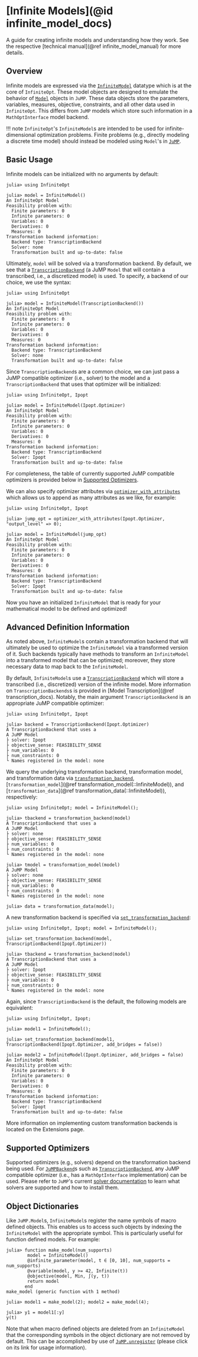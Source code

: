# [Infinite Models](@id infinite_model_docs)
A guide for creating infinite models and understanding how they work. See the 
respective [technical manual](@ref infinite_model_manual) for more details.

## Overview
Infinite models are expressed via the [`InfiniteModel`](@ref) datatype which is at the
core of `InfiniteOpt`. These model objects are designed to emulate the behavior
of [`Model`](https://jump.dev/JuMP.jl/v1/api/JuMP/#JuMP.Model) 
objects in `JuMP`. These data objects store the parameters, variables,
measures, objective, constraints, and all other data used in `InfiniteOpt`. This
differs from `JuMP` models which store such information in a `MathOptInterface`
model backend.

!!! note 
    `InfiniteOpt`'s `InfiniteModel`s are intended to be used for 
    infinite-dimensional optimization problems. Finite problems (e.g., 
    directly modeling a discrete time model) should instead be modeled using 
    `Model`'s in [`JuMP`](https://jump.dev/JuMP.jl/stable/).

## Basic Usage
Infinite models can be initialized with no arguments by default:
```jldoctest
julia> using InfiniteOpt

julia> model = InfiniteModel()
An InfiniteOpt Model
Feasibility problem with:
  Finite parameters: 0
  Infinite parameters: 0
  Variables: 0
  Derivatives: 0
  Measures: 0
Transformation backend information:
  Backend type: TranscriptionBackend
  Solver: none
  Transformation built and up-to-date: false
```
Ultimately, `model` will be solved via a transformation backend. By default, 
we see that a [`TranscriptionBackend`](@ref) (a JuMP `Model` that will contain 
a transcribed, i.e., a discretized model) is used. To specify, a backend 
of our choice, we use the syntax:
```jldoctest
julia> using InfiniteOpt

julia> model = InfiniteModel(TranscriptionBackend())
An InfiniteOpt Model
Feasibility problem with:
  Finite parameters: 0
  Infinite parameters: 0
  Variables: 0
  Derivatives: 0
  Measures: 0
Transformation backend information:
  Backend type: TranscriptionBackend
  Solver: none
  Transformation built and up-to-date: false
```

Since `TranscriptionBackend`s are a common choice, we can just pass a JuMP 
compatible optimizer (i.e., solver) to the model and a `TranscriptionBackend` 
that uses that optimizer will be initialized:
```jldoctest
julia> using InfiniteOpt, Ipopt

julia> model = InfiniteModel(Ipopt.Optimizer)
An InfiniteOpt Model
Feasibility problem with:
  Finite parameters: 0
  Infinite parameters: 0
  Variables: 0
  Derivatives: 0
  Measures: 0
Transformation backend information:
  Backend type: TranscriptionBackend
  Solver: Ipopt
  Transformation built and up-to-date: false
```
For completeness, the table of currently supported JuMP compatible optimizers 
is provided below in [Supported Optimizers](@ref).

We can also specify optimizer attributes via
[`optimizer_with_attributes`](https://jump.dev/JuMP.jl/v1/api/JuMP/#JuMP.optimizer_with_attributes)
which allows us to append as many attributes as we like, for example:
```jldoctest
julia> using InfiniteOpt, Ipopt

julia> jump_opt = optimizer_with_attributes(Ipopt.Optimizer, "output_level" => 0);

julia> model = InfiniteModel(jump_opt)
An InfiniteOpt Model
Feasibility problem with:
  Finite parameters: 0
  Infinite parameters: 0
  Variables: 0
  Derivatives: 0
  Measures: 0
Transformation backend information:
  Backend type: TranscriptionBackend
  Solver: Ipopt
  Transformation built and up-to-date: false
```

Now you have an initialized `InfiniteModel` that is ready for your mathematical
model to be defined and optimized!

## Advanced Definition Information
As noted above, `InfiniteModel`s contain a transformation backend that will ultimately 
be used to optimize the `InfiniteModel` via a transformed version of it. Such backends 
typically have methods to transform an `InfiniteModel` into a transformed model that 
can be optimized; moreover, they store necessary data to map back to the `InfiniteModel`. 

By default, `InfiniteModel`s use a [`TranscriptionBackend`](@ref) which will store a
transcribed (i.e., discretized) version of the infinite model. More information on
`TranscriptionBackends`s is provided in [Model Transcription](@ref transcription_docs).
Notably, the main argument `TranscriptionBackend` is an appropriate JuMP compatible 
optimizer:
```jldoctest
julia> using InfiniteOpt, Ipopt

julia> backend = TranscriptionBackend(Ipopt.Optimizer)
A TranscriptionBackend that uses a
A JuMP Model
├ solver: Ipopt
├ objective_sense: FEASIBILITY_SENSE
├ num_variables: 0
├ num_constraints: 0
└ Names registered in the model: none
```

We query the underlying transformation backend, transformation model, and transformation
data via [`transformation_backend`](@ref), 
[`transformation_model`](@ref transformation_model(::InfiniteModel)), and
[`transformation_data`](@ref transformation_data(::InfiniteModel)), respectively:
```jldoctest
julia> using InfiniteOpt; model = InfiniteModel();

julia> tbackend = transformation_backend(model)
A TranscriptionBackend that uses a
A JuMP Model
├ solver: none
├ objective_sense: FEASIBILITY_SENSE
├ num_variables: 0
├ num_constraints: 0
└ Names registered in the model: none

julia> tmodel = transformation_model(model)
A JuMP Model
├ solver: none
├ objective_sense: FEASIBILITY_SENSE
├ num_variables: 0
├ num_constraints: 0
└ Names registered in the model: none

julia> data = transformation_data(model);
```

A new transformation backend is specified via [`set_transformation_backend`](@ref):
```jldoctest
julia> using InfiniteOpt, Ipopt; model = InfiniteModel();

julia> set_transformation_backend(model, TranscriptionBackend(Ipopt.Optimizer))

julia> tbackend = transformation_backend(model)
A TranscriptionBackend that uses a
A JuMP Model
├ solver: Ipopt
├ objective_sense: FEASIBILITY_SENSE
├ num_variables: 0
├ num_constraints: 0
└ Names registered in the model: none
```
Again, since `TranscriptionBackend` is the default, the following models are equivalent:
```jldoctest
julia> using InfiniteOpt, Ipopt; 

julia> model1 = InfiniteModel();

julia> set_transformation_backend(model1, TranscriptionBackend(Ipopt.Optimizer, add_bridges = false))

julia> model2 = InfiniteModel(Ipopt.Optimizer, add_bridges = false)
An InfiniteOpt Model
Feasibility problem with:
  Finite parameters: 0
  Infinite parameters: 0
  Variables: 0
  Derivatives: 0
  Measures: 0
Transformation backend information:
  Backend type: TranscriptionBackend
  Solver: Ipopt
  Transformation built and up-to-date: false
```

More information on implementing custom transformation backends is located on the 
Extensions page.

## Supported Optimizers
Supported optimizers (e.g., solvers) depend on the transformation backend being 
used. For [`JuMPBackend`](@ref)s such as [`TranscriptionBackend`](@ref), any 
JuMP compatible optimizer (i.e., has a `MathOptInterface` implementation) can be 
used. Please refer to `JuMP`'s current
[solver documentation](https://jump.dev/JuMP.jl/v1/installation/#Supported-solvers) 
to learn what solvers are supported and how to install them.

## Object Dictionaries
Like `JuMP.Model`s, `InfiniteModel`s register the name symbols of macro defined 
objects. This enables us to access such objects by indexing the `InfiniteModel` 
with the appropriate symbol. This is particularly useful for function defined 
models. For example:
```jldoctest; setup = :(using InfiniteOpt)
julia> function make_model(num_supports)
        model = InfiniteModel()
        @infinite_parameter(model, t ∈ [0, 10], num_supports = num_supports)
        @variable(model, y >= 42, Infinite(t))
        @objective(model, Min, ∫(y, t))
        return model
       end
make_model (generic function with 1 method)

julia> model1 = make_model(2); model2 = make_model(4);

julia> y1 = model1[:y]
y(t)
```
Note that when macro defined objects are deleted from an `InfiniteModel` that the 
corresponding symbols in the object dictionary are not removed by default. This 
can be accomplished by use of 
[`JuMP.unregister`](https://jump.dev/JuMP.jl/v1/api/JuMP/#JuMP.unregister) 
(please click on its link for usage information).
